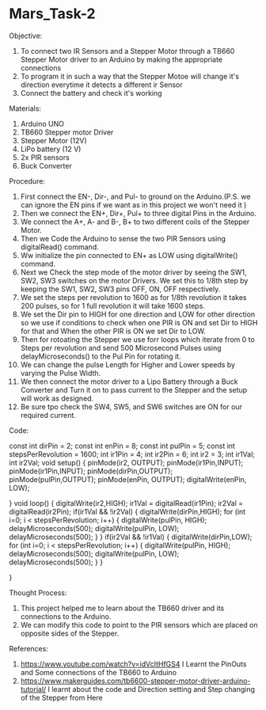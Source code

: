 # Mars_Task-2
Objective:
  1. To connect two IR Sensors and a Stepper Motor through a TB660 Stepper Motor driver to an Arduino by making the appropriate  connections
  2. To program it in such a way that the Stepper Motoe will change it's direction everytime it detects a different ir Sensor
  3. Connect the battery and check it's working

Materials:
  1. Arduino UNO
  2. TB660 Stepper motor Driver
  3. Stepper Motor (12V)
  4. LiPo battery (12 V)
  5. 2x PIR sensors
  6. Buck Converter

Procedure:
  1. First connect the EN-, Dir-, and Pul- to ground on the Arduino.(P.S. we can ignore the EN pins if we want as in this project we won't need it )
  2. Then we connect the EN+, Dir+, Pul+ to three digital Pins in the Arduino.
  3. We connect the A+, A- and B-, B+ to two different coils of the Stepper Motor.
  4. Then we Code the Arduino to sense the two PIR Sensors using digitalRead() command.
  5. Ww initialize the pin connected to EN+ as LOW using digitalWrite() command.
  6. Next we Check the step mode of the motor driver by seeing the SW1, SW2, SW3 switches on the motor Drivers. We set this to 1/8th step by keeping the SW1, SW2, SW3 pins OFF, ON, OFF respectively.
  7. We set the steps per revolution to 1600 as for 1/8th revolution it takes 200 pulses, so for 1 full revolution it will take 1600 steps.
  8. We set the Dir pin to HIGH for one direction and LOW for other direction so we use if conditions to check when one PIR is ON and set Dir to HIGH for that and When the other PIR is ON we set Dir to LOW.
  9. Then for rotoating the Stepper we use forr loops which iterate from 0 to Steps per revolution and send 500 Microsecond Pulses using delayMicroseconds() to the Pul Pin for rotating it.
  10. We can change the pulse Length for Higher and Lower speeds by varying the Pulse Width.
  11. We then connect the motor driver to a Lipo Battery through a Buck Converter and Turn it on to pass current to the Stepper and the setup will work as designed.
  12. Be sure tpo check the SW4, SW5, and SW6 switches are ON for our required current.

Code: 

  const int dirPin = 2;
  const int enPin = 8;
  const int pulPin = 5;
  const int stepsPerRevolution = 1600;
  int ir1Pin = 4;
  int ir2Pin = 6;
  int ir2 = 3;
  int ir1Val;
  int ir2Val;
  void setup()
  {
    pinMode(ir2, OUTPUT);
    pinMode(ir1Pin,INPUT);
    pinMode(ir1Pin,INPUT);
    pinMode(dirPin,OUTPUT);
    pinMode(pulPin,OUTPUT);
    pinMode(enPin, OUTPUT);
    digitalWrite(enPin, LOW);
  
  }
  void loop()
  {
    digitalWrite(ir2,HIGH);
    ir1Val = digitalRead(ir1Pin);
    ir2Val = digitalRead(ir2Pin);
    if(ir1Val && !ir2Val)
    {
      digitalWrite(dirPin,HIGH);
      for (int i=0; i < stepsPerRevolution; i++) {
        digitalWrite(pulPin, HIGH);
        delayMicroseconds(500);
        digitalWrite(pulPin, LOW);
        delayMicroseconds(500);
      }
    }
    if(ir2Val && !ir1Val)
    {
      digitalWrite(dirPin,LOW);
      for (int i=0; i < stepsPerRevolution; i++) {
        digitalWrite(pulPin, HIGH);
        delayMicroseconds(500);
        digitalWrite(pulPin, LOW);
        delayMicroseconds(500);
      }
    }
  
  
  }

Thought Process:
  1. This project helped me to learn about the TB660 driver and its connections to the Arduino.
  2. We can modify this code to point to the PIR sensors which are placed on opposite sides of the Stepper.

References:
  1. https://www.youtube.com/watch?v=idVcItHfGS4   I Learnt the PinOuts and Some connections of the TB660 to Arduino
  3. https://www.makerguides.com/tb6600-stepper-motor-driver-arduino-tutorial/    I learnt about the code and Direction setting and Step changing of the Stepper from Here
